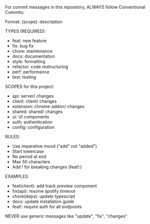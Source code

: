 For commit messages in this repository, ALWAYS follow Conventional Commits:

Format: <type>(scope): description

TYPES (REQUIRED):
- feat: new feature 
- fix: bug fix
- chore: maintenance
- docs: documentation
- style: formatting
- refactor: code restructuring  
- perf: performance
- test: testing

SCOPES for this project:
- api: server/ changes
- client: client/ changes  
- extension: chrome-addon/ changes
- shared: shared/ changes
- ui: UI components
- auth: authentication
- config: configuration

RULES:
- Use imperative mood ("add" not "added") 
- Start lowercase
- No period at end
- Max 50 characters
- Add ! for breaking changes (feat!:)

EXAMPLES:
- feat(client): add track preview component
- fix(api): resolve spotify timeout
- chore(deps): update typescript
- docs: update installation guide
- feat!: require auth for all endpoints

NEVER use generic messages like "update", "fix", "changes"